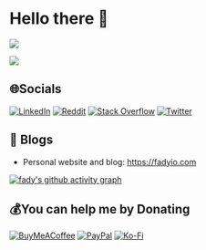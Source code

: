 # Hello there 👋

  ![](https://github.com/fady0/fady0/blob/main/readme_header.jpg)
  
  ![](https://komarev.com/ghpvc/?username=fady0&label=PROFILE+VIEWS)

## 🌐Socials
[![LinkedIn](https://img.shields.io/badge/LinkedIn-%230077B5.svg?logo=linkedin&logoColor=white)](https://linkedin.com/in/fady0) [![Reddit](https://img.shields.io/badge/Reddit-%23FF4500.svg?logo=Reddit&logoColor=white)](https://reddit.com/user/fady000) [![Stack Overflow](https://img.shields.io/badge/-Stackoverflow-FE7A16?logo=stack-overflow&logoColor=white)](https://stackoverflow.com/users/14895864) [![Twitter](https://img.shields.io/badge/Twitter-%231DA1F2.svg?logo=Twitter&logoColor=white)](https://twitter.com/fadynagh0)
  
  
## 📝 Blogs
  
- Personal website and blog: https://fadyio.com




[![fady's github activity graph](https://activity-graph.herokuapp.com/graph?username=fady0&theme=nord)](https://github.com/Ashutosh00710/github-readme-activity-graph) 

 ## 💰You can help me by Donating
  [![BuyMeACoffee](https://img.shields.io/badge/Buy%20Me%20a%20Coffee-ffdd00?style=for-the-badge&logo=buy-me-a-coffee&logoColor=black)](https://buymeacoffee.com/fady0) [![PayPal](https://img.shields.io/badge/PayPal-00457C?style=for-the-badge&logo=paypal&logoColor=white)](https://paypal.me/fadyfaraday) [![Ko-Fi](https://img.shields.io/badge/Ko--fi-F16061?style=for-the-badge&logo=ko-fi&logoColor=white)](https://ko-fi.com/fady0) 
